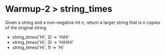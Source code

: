 # Warmup-2 > string_times

Given a string and a non-negative int n, return a larger string that is n copies of the original string.

- string_times('Hi', 2) → 'HiHi'
- string_times('Hi', 3) → 'HiHiHi'
- string_times('Hi', 1) → 'Hi'